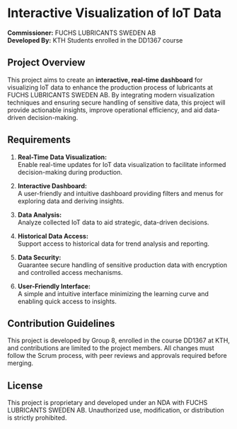 # Interactive Visualization of IoT Data

**Commissioner:** FUCHS LUBRICANTS SWEDEN AB  
**Developed By:** KTH Students enrolled in the DD1367 course

## Project Overview

This project aims to create an **interactive, real-time dashboard** for visualizing IoT data to enhance the production process of lubricants at FUCHS LUBRICANTS SWEDEN AB. By integrating modern visualization techniques and ensuring secure handling of sensitive data, this project will provide actionable insights, improve operational efficiency, and aid data-driven decision-making.

## Requirements

1. **Real-Time Data Visualization:**  
   Enable real-time updates for IoT data visualization to facilitate informed decision-making during production.

2. **Interactive Dashboard:**  
   A user-friendly and intuitive dashboard providing filters and menus for exploring data and deriving insights.

3. **Data Analysis:**  
   Analyze collected IoT data to aid strategic, data-driven decisions.

4. **Historical Data Access:**  
   Support access to historical data for trend analysis and reporting.

5. **Data Security:**  
   Guarantee secure handling of sensitive production data with encryption and controlled access mechanisms.

6. **User-Friendly Interface:**  
   A simple and intuitive interface minimizing the learning curve and enabling quick access to insights.

## Contribution Guidelines

This project is developed by Group 8, enrolled in the course DD1367 at KTH, and contributions are limited to the project members. All changes must follow the Scrum process, with peer reviews and approvals required before merging.

## License

This project is proprietary and developed under an NDA with FUCHS LUBRICANTS SWEDEN AB. Unauthorized use, modification, or distribution is strictly prohibited.
